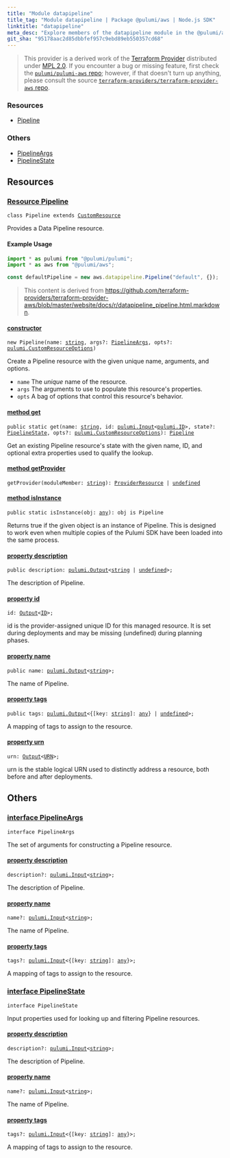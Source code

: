 ```yaml
---
title: "Module datapipeline"
title_tag: "Module datapipeline | Package @pulumi/aws | Node.js SDK"
linktitle: "datapipeline"
meta_desc: "Explore members of the datapipeline module in the @pulumi/aws package."
git_sha: "95178aac2d85dbbfef957c9ebd89eb550357cd68"
---
```


<!-- WARNING: this page was generated by a tool. Do not edit it by hand. -->
<!-- To change it, please see https://github.com/pulumi/docs/tree/master/tools/tscdocgen. -->


> This provider is a derived work of the [Terraform Provider](https://github.com/terraform-providers/terraform-provider-aws)
> distributed under [MPL 2.0](https://www.mozilla.org/en-US/MPL/2.0/). If you encounter a bug or missing feature,
> first check the [`pulumi/pulumi-aws` repo](https://github.com/pulumi/pulumi-aws/issues); however, if that doesn't turn up anything,
> please consult the source [`terraform-providers/terraform-provider-aws` repo](https://github.com/terraform-providers/terraform-provider-aws/issues).





<h3>Resources</h3>
<ul class="api">
    <li><a href="#Pipeline"><span class="symbol resource"></span>Pipeline</a></li>
</ul>


<h3>Others</h3>
<ul class="api">
    <li><a href="#PipelineArgs"><span class="symbol api"></span>PipelineArgs</a></li>
    <li><a href="#PipelineState"><span class="symbol api"></span>PipelineState</a></li>
</ul>


<h2 id="resources">Resources</h2>
<h3 class="pdoc-module-header" id="Pipeline" data-link-title="Pipeline">
    <a href="https://github.com/pulumi/pulumi-aws/blob/{{< param git_sha >}}/sdk/nodejs/datapipeline/pipeline.ts#L21">
        Resource <strong>Pipeline</strong>
    </a>
</h3>

<pre class="highlight"><code><span class='kr'>class</span> <span class='nx'>Pipeline</span> <span class='kr'>extends</span> <a href='/docs/reference/pkg/nodejs/pulumi/pulumi/#CustomResource'>CustomResource</a></code></pre>

Provides a Data Pipeline resource.

#### Example Usage

```typescript
import * as pulumi from "@pulumi/pulumi";
import * as aws from "@pulumi/aws";

const defaultPipeline = new aws.datapipeline.Pipeline("default", {});
```

> This content is derived from https://github.com/terraform-providers/terraform-provider-aws/blob/master/website/docs/r/datapipeline_pipeline.html.markdown.

<h4 class="pdoc-member-header" id="Pipeline-constructor">
<a class="pdoc-child-name" href="https://github.com/pulumi/pulumi-aws/blob/{{< param git_sha >}}/sdk/nodejs/datapipeline/pipeline.ts#L59"> <b>constructor</b></a>
</h4>


<pre class="highlight"><code><span class='kd'></span><span class='kd'>new</span> Pipeline(name: <span class='kd'><a href='https://developer.mozilla.org/en-US/docs/Web/JavaScript/Reference/Global_Objects/String'>string</a></span>, args?: <a href='#PipelineArgs'>PipelineArgs</a>, opts?: <a href='/docs/reference/pkg/nodejs/pulumi/pulumi/#CustomResourceOptions'>pulumi.CustomResourceOptions</a>)</code></pre>


Create a Pipeline resource with the given unique name, arguments, and options.

* `name` The _unique_ name of the resource.
* `args` The arguments to use to populate this resource&#39;s properties.
* `opts` A bag of options that control this resource&#39;s behavior.

<h4 class="pdoc-member-header" id="Pipeline-get">
<a class="pdoc-child-name" href="https://github.com/pulumi/pulumi-aws/blob/{{< param git_sha >}}/sdk/nodejs/datapipeline/pipeline.ts#L30">method <b>get</b></a>
</h4>


<pre class="highlight"><code><span class='kd'>public static </span>get(name: <span class='kd'><a href='https://developer.mozilla.org/en-US/docs/Web/JavaScript/Reference/Global_Objects/String'>string</a></span>, id: <a href='/docs/reference/pkg/nodejs/pulumi/pulumi/#Input'>pulumi.Input</a>&lt;<a href='/docs/reference/pkg/nodejs/pulumi/pulumi/#ID'>pulumi.ID</a>&gt;, state?: <a href='#PipelineState'>PipelineState</a>, opts?: <a href='/docs/reference/pkg/nodejs/pulumi/pulumi/#CustomResourceOptions'>pulumi.CustomResourceOptions</a>): <a href='#Pipeline'>Pipeline</a></code></pre>


Get an existing Pipeline resource's state with the given name, ID, and optional extra
properties used to qualify the lookup.

<h4 class="pdoc-member-header" id="Pipeline-getProvider">
<a class="pdoc-child-name" href="https://github.com/pulumi/pulumi-aws/blob/{{< param git_sha >}}/sdk/nodejs/datapipeline/pipeline.ts#L21">method <b>getProvider</b></a>
</h4>


<pre class="highlight"><code><span class='kd'></span>getProvider(moduleMember: <span class='kd'><a href='https://developer.mozilla.org/en-US/docs/Web/JavaScript/Reference/Global_Objects/String'>string</a></span>): <a href='/docs/reference/pkg/nodejs/pulumi/pulumi/#ProviderResource'>ProviderResource</a> | <span class='kd'><a href='https://developer.mozilla.org/en-US/docs/Web/JavaScript/Reference/Global_Objects/undefined'>undefined</a></span></code></pre>

<h4 class="pdoc-member-header" id="Pipeline-isInstance">
<a class="pdoc-child-name" href="https://github.com/pulumi/pulumi-aws/blob/{{< param git_sha >}}/sdk/nodejs/datapipeline/pipeline.ts#L41">method <b>isInstance</b></a>
</h4>


<pre class="highlight"><code><span class='kd'>public static </span>isInstance(obj: <span class='kd'><a href='https://www.typescriptlang.org/docs/handbook/basic-types.html#any'>any</a></span>): obj is Pipeline</code></pre>


Returns true if the given object is an instance of Pipeline.  This is designed to work even
when multiple copies of the Pulumi SDK have been loaded into the same process.

<h4 class="pdoc-member-header" id="Pipeline-description">
<a class="pdoc-child-name" href="https://github.com/pulumi/pulumi-aws/blob/{{< param git_sha >}}/sdk/nodejs/datapipeline/pipeline.ts#L51">property <b>description</b></a>
</h4>

<pre class="highlight"><code><span class='kd'>public </span>description: <a href='/docs/reference/pkg/nodejs/pulumi/pulumi/#Output'>pulumi.Output</a>&lt;<span class='kd'><a href='https://developer.mozilla.org/en-US/docs/Web/JavaScript/Reference/Global_Objects/String'>string</a></span> | <span class='kd'><a href='https://developer.mozilla.org/en-US/docs/Web/JavaScript/Reference/Global_Objects/undefined'>undefined</a></span>&gt;;</code></pre>

The description of Pipeline.

<h4 class="pdoc-member-header" id="Pipeline-id">
<a class="pdoc-child-name" href="https://github.com/pulumi/pulumi-aws/blob/{{< param git_sha >}}/sdk/nodejs/datapipeline/pipeline.ts#L21">property <b>id</b></a>
</h4>

<pre class="highlight"><code><span class='kd'></span>id: <a href='/docs/reference/pkg/nodejs/pulumi/pulumi/#Output'>Output</a>&lt;<a href='/docs/reference/pkg/nodejs/pulumi/pulumi/#ID'>ID</a>&gt;;</code></pre>

id is the provider-assigned unique ID for this managed resource.  It is set during
deployments and may be missing (undefined) during planning phases.

<h4 class="pdoc-member-header" id="Pipeline-name">
<a class="pdoc-child-name" href="https://github.com/pulumi/pulumi-aws/blob/{{< param git_sha >}}/sdk/nodejs/datapipeline/pipeline.ts#L55">property <b>name</b></a>
</h4>

<pre class="highlight"><code><span class='kd'>public </span>name: <a href='/docs/reference/pkg/nodejs/pulumi/pulumi/#Output'>pulumi.Output</a>&lt;<span class='kd'><a href='https://developer.mozilla.org/en-US/docs/Web/JavaScript/Reference/Global_Objects/String'>string</a></span>&gt;;</code></pre>

The name of Pipeline.

<h4 class="pdoc-member-header" id="Pipeline-tags">
<a class="pdoc-child-name" href="https://github.com/pulumi/pulumi-aws/blob/{{< param git_sha >}}/sdk/nodejs/datapipeline/pipeline.ts#L59">property <b>tags</b></a>
</h4>

<pre class="highlight"><code><span class='kd'>public </span>tags: <a href='/docs/reference/pkg/nodejs/pulumi/pulumi/#Output'>pulumi.Output</a>&lt;{[key: <span class='kd'><a href='https://developer.mozilla.org/en-US/docs/Web/JavaScript/Reference/Global_Objects/String'>string</a></span>]: <span class='kd'><a href='https://www.typescriptlang.org/docs/handbook/basic-types.html#any'>any</a></span>} | <span class='kd'><a href='https://developer.mozilla.org/en-US/docs/Web/JavaScript/Reference/Global_Objects/undefined'>undefined</a></span>&gt;;</code></pre>

A mapping of tags to assign to the resource.

<h4 class="pdoc-member-header" id="Pipeline-urn">
<a class="pdoc-child-name" href="https://github.com/pulumi/pulumi-aws/blob/{{< param git_sha >}}/sdk/nodejs/datapipeline/pipeline.ts#L21">property <b>urn</b></a>
</h4>

<pre class="highlight"><code><span class='kd'></span>urn: <a href='/docs/reference/pkg/nodejs/pulumi/pulumi/#Output'>Output</a>&lt;<a href='/docs/reference/pkg/nodejs/pulumi/pulumi/#URN'>URN</a>&gt;;</code></pre>

urn is the stable logical URN used to distinctly address a resource, both before and after
deployments.



<h2 id="apis">Others</h2>
<h3 class="pdoc-module-header" id="PipelineArgs" data-link-title="PipelineArgs">
    <a href="https://github.com/pulumi/pulumi-aws/blob/{{< param git_sha >}}/sdk/nodejs/datapipeline/pipeline.ts#L114">
        interface <strong>PipelineArgs</strong>
    </a>
</h3>

<pre class="highlight"><code><span class='kr'>interface</span> <span class='nx'>PipelineArgs</span></code></pre>

The set of arguments for constructing a Pipeline resource.

<h4 class="pdoc-member-header" id="PipelineArgs-description">
<a class="pdoc-child-name" href="https://github.com/pulumi/pulumi-aws/blob/{{< param git_sha >}}/sdk/nodejs/datapipeline/pipeline.ts#L118">property <b>description</b></a>
</h4>

<pre class="highlight"><code><span class='kd'></span>description?: <a href='/docs/reference/pkg/nodejs/pulumi/pulumi/#Input'>pulumi.Input</a>&lt;<span class='kd'><a href='https://developer.mozilla.org/en-US/docs/Web/JavaScript/Reference/Global_Objects/String'>string</a></span>&gt;;</code></pre>

The description of Pipeline.

<h4 class="pdoc-member-header" id="PipelineArgs-name">
<a class="pdoc-child-name" href="https://github.com/pulumi/pulumi-aws/blob/{{< param git_sha >}}/sdk/nodejs/datapipeline/pipeline.ts#L122">property <b>name</b></a>
</h4>

<pre class="highlight"><code><span class='kd'></span>name?: <a href='/docs/reference/pkg/nodejs/pulumi/pulumi/#Input'>pulumi.Input</a>&lt;<span class='kd'><a href='https://developer.mozilla.org/en-US/docs/Web/JavaScript/Reference/Global_Objects/String'>string</a></span>&gt;;</code></pre>

The name of Pipeline.

<h4 class="pdoc-member-header" id="PipelineArgs-tags">
<a class="pdoc-child-name" href="https://github.com/pulumi/pulumi-aws/blob/{{< param git_sha >}}/sdk/nodejs/datapipeline/pipeline.ts#L126">property <b>tags</b></a>
</h4>

<pre class="highlight"><code><span class='kd'></span>tags?: <a href='/docs/reference/pkg/nodejs/pulumi/pulumi/#Input'>pulumi.Input</a>&lt;{[key: <span class='kd'><a href='https://developer.mozilla.org/en-US/docs/Web/JavaScript/Reference/Global_Objects/String'>string</a></span>]: <span class='kd'><a href='https://www.typescriptlang.org/docs/handbook/basic-types.html#any'>any</a></span>}&gt;;</code></pre>

A mapping of tags to assign to the resource.

<h3 class="pdoc-module-header" id="PipelineState" data-link-title="PipelineState">
    <a href="https://github.com/pulumi/pulumi-aws/blob/{{< param git_sha >}}/sdk/nodejs/datapipeline/pipeline.ts#L96">
        interface <strong>PipelineState</strong>
    </a>
</h3>

<pre class="highlight"><code><span class='kr'>interface</span> <span class='nx'>PipelineState</span></code></pre>

Input properties used for looking up and filtering Pipeline resources.

<h4 class="pdoc-member-header" id="PipelineState-description">
<a class="pdoc-child-name" href="https://github.com/pulumi/pulumi-aws/blob/{{< param git_sha >}}/sdk/nodejs/datapipeline/pipeline.ts#L100">property <b>description</b></a>
</h4>

<pre class="highlight"><code><span class='kd'></span>description?: <a href='/docs/reference/pkg/nodejs/pulumi/pulumi/#Input'>pulumi.Input</a>&lt;<span class='kd'><a href='https://developer.mozilla.org/en-US/docs/Web/JavaScript/Reference/Global_Objects/String'>string</a></span>&gt;;</code></pre>

The description of Pipeline.

<h4 class="pdoc-member-header" id="PipelineState-name">
<a class="pdoc-child-name" href="https://github.com/pulumi/pulumi-aws/blob/{{< param git_sha >}}/sdk/nodejs/datapipeline/pipeline.ts#L104">property <b>name</b></a>
</h4>

<pre class="highlight"><code><span class='kd'></span>name?: <a href='/docs/reference/pkg/nodejs/pulumi/pulumi/#Input'>pulumi.Input</a>&lt;<span class='kd'><a href='https://developer.mozilla.org/en-US/docs/Web/JavaScript/Reference/Global_Objects/String'>string</a></span>&gt;;</code></pre>

The name of Pipeline.

<h4 class="pdoc-member-header" id="PipelineState-tags">
<a class="pdoc-child-name" href="https://github.com/pulumi/pulumi-aws/blob/{{< param git_sha >}}/sdk/nodejs/datapipeline/pipeline.ts#L108">property <b>tags</b></a>
</h4>

<pre class="highlight"><code><span class='kd'></span>tags?: <a href='/docs/reference/pkg/nodejs/pulumi/pulumi/#Input'>pulumi.Input</a>&lt;{[key: <span class='kd'><a href='https://developer.mozilla.org/en-US/docs/Web/JavaScript/Reference/Global_Objects/String'>string</a></span>]: <span class='kd'><a href='https://www.typescriptlang.org/docs/handbook/basic-types.html#any'>any</a></span>}&gt;;</code></pre>

A mapping of tags to assign to the resource.

